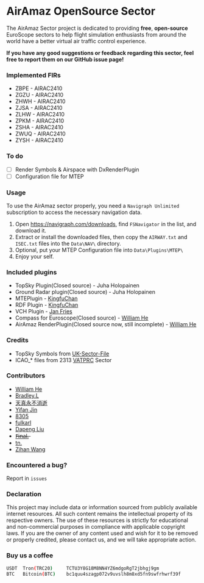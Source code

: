 # AirAmaz OpenSource Sector
The AirAmaz Sector project is dedicated to providing **free**, **open-source** EuroScope sectors to help flight simulation enthusiasts from around the world have a better virtual air traffic control experience.

**If you have any good suggestions or feedback regarding this sector, feel free to report them on our GitHub issue page!**


### Implemented FIRs
- ZBPE - AIRAC2410
- ZGZU - AIRAC2410
- ZHWH - AIRAC2410
- ZJSA - AIRAC2410
- ZLHW - AIRAC2410
- ZPKM - AIRAC2410
- ZSHA - AIRAC2410
- ZWUQ - AIRAC2410
- ZYSH - AIRAC2410

### To do
- [ ] Render Symbols & Airspace with DxRenderPlugin
- [ ] Configuration file for MTEP

### Usage
To use the AirAmaz sector properly, you need a ``Navigraph Unlimited`` subscription to access the necessary navigation data.

1. Open https://navigraph.com/downloads, find `FSNavigator` in the list, and download it.
2. Extract or install the downloaded files, then copy the `AIRWAY.txt` and `ISEC.txt` files into the `Data\NAV\` directory.
3. Optional, put your MTEP Configuration file into `Data\Plugins\MTEP\`
4. Enjoy your self.


### Included plugins
- TopSky Plugin(Closed source) - Juha Holopainen
- Ground Radar plugin(Closed source)  - Juha Holopainen
- MTEPlugin - [KingfuChan](https://github.com/KingfuChan/MTEPlugin-for-EuroScope)
- RDF Plugin - [KingfuChan](https://github.com/KingfuChan/RDF)
- VCH Plugin - [Jan Fries](https://github.com/DrFreas/VCH)
- Compass for Euroscope(Closed source) - [William He](https://github.com/fwilliamhe)
- AirAmaz RenderPlugin(Closed source now, still incomplete) - [William He](https://github.com/fwilliamhe)

### Credits
- TopSky Symbols from [UK-Sector-File](https://github.com/VATSIM-UK/UK-Sector-File)
- ICAO_* files from 2313 [VATPRC](https://www.vatprc.net/) Sector

### Contributors
- [William He](https://github.com/fwilliamhe)
- [Bradley.L](https://github.com/BradleyLu)
- [天真永不消逝](https://github.com/shiguanglindi)
- [Yifan Jin](https://github.com/N28888)
- [8305](https://github.com/wvemil)
- [fulkarl](https://github.com/fulkarl)
- [Dapeng Liu](https://github.com/DapengLiu01)
- [F̶i̶n̶a̶l̶.̶]()
- [tn.]()
- [Zihan Wang]()
### Encountered a bug?
Report in `issues`

### Declaration
This project may include data or information sourced from publicly available internet resources. All such content remains the intellectual property of its respective owners. The use of these resources is strictly for educational and non-commercial purposes in compliance with applicable copyright laws. If you are the owner of any content used and wish for it to be removed or properly credited, please contact us, and we will take appropriate action.

### Buy us a coffee
```bash
USDT  Tron(TRC20)     TCTU3Y8G18M8NN4YZ6mdgoRgT2jbhgj9gm
BTC   Bitcoin(BTC)    bc1quu4szagp072v9uvslh8m8xd5fn9swfrhwrf39f
```